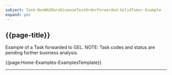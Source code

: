 ```yaml
---
subject: Task-NonWGSRareDiseaseTestOrderForwarded-SolidTumor-Example
expand: yes
---
```



## {{page-title}}

Example of a Task forwarded to GEL. 
NOTE: Task codes and status are pending further business analysis.

{{page:Home-Examples-ExamplesTemplate}}


---